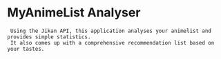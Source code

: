 # MyAnimeList Analyser

     Using the Jikan API, this application analyses your animelist and provides simple statistics.
     It also comes up with a comprehensive recommendation list based on your tastes.
     
     
